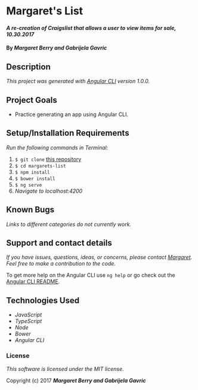 # Margaret's List

#### _A re-creation of Craigslist that allows a user to view items for sale, 10.30.2017_

#### By _**Margaret Berry and Gabrijela Gavric**_

## Description
_This project was generated with [Angular CLI](https://github.com/angular/angular-cli) version 1.0.0._

## Project Goals
* Practice generating an app using Angular CLI.

## Setup/Installation Requirements
_Run the following commands in Terminal:_

1. `$ git clone` [this repository](https://github.com/codemargaret/margarets-list.git)
2. `$ cd margarets-list`
3. `$ npm install`
4. `$ bower install`
5. `$ ng serve`
6. _Navigate to localhost:4200_

## Known Bugs
_Links to different categories do not currently work._

## Support and contact details
_If you have issues, questions, ideas, or concerns, please contact [Margaret](codeberry1@gmail.com). Feel free to make a contribution to the code._

To get more help on the Angular CLI use `ng help` or go check out the [Angular CLI README](https://github.com/angular/angular-cli/blob/master/README.md).

## Technologies Used
* _JavaScript_
* _TypeScript_
* _Node_
* _Bower_
* _Angular CLI_

### License
*This software is licensed under the MIT license.*

Copyright (c) 2017 **_Margaret Berry and Gabrijela Gavric_**
